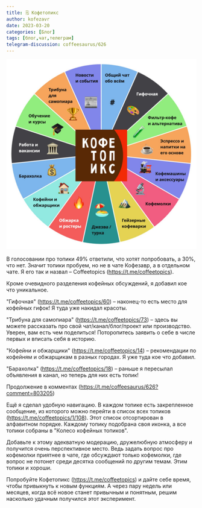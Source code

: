 ```yaml
---
title: 🗒 Кофетопикс
author: kofezavr
date: 2023-03-20
categories: [Блог]
tags: [блог,чат,телеграм]
telegram-discussion: coffeesaurus/626
--- 
```

![Кофетопикс](/assets/img/posts/23/03/coffeetopics.jpg)

В голосовании про топики 49% ответили, что хотят попробовать, а 30%, что нет. Значит топики пробуем, но не в чате Кофезавр, а в отдельном чате. Я его так и назвал – Coffeetopics (https://t.me/coffeetopics).

Кроме очевидного разделения кофейных обсуждений, я добавил кое что уникальное.

"Гифочная" (https://t.me/coffeetopics/60) – наконец-то есть место для кофейных гифок! Я туда уже накидал красоты.

"Трибуна для самопиара" (https://t.me/coffeetopics/73) – здесь вы можете рассказать про свой чат/канал/блог/проект или производство. Уверен, вам есть чем поделиться! Поторопитесь заявить о себе в числе первых и вписать себя в историю.

"Кофейни и обжарщики" (https://t.me/coffeetopics/14) – рекомендации по кофейням и обжарщикам в разных городах. Я уже туда кое что добавил.

"Барахолка" (https://t.me/coffeetopics/18) – раньше я пересылал объявления в канал, но теперь для них есть топик!

Продолжение в комментах (https://t.me/coffeesaurus/626?comment=803205)

Ещё я сделал удобную навигацию. В каждом топике есть закрепленное сообщение, из которого можно перейти в список всех топиков (https://t.me/coffeetopics/1/108). Этот список отсортирован в алфавитном порядке. Каждому топику подобрана своя иконка, а все топики собраны в "Колесо кофейных топиков".

Добавьте к этому адекватную модерацию, дружелюбную атмосферу и получится очень перспективное место. Ведь задать вопрос про кофемолки приятнее в чате, где обсуждают только кофемолки, где вопрос не потонет среди десятка сообщений по другим темам. Этим топики и хороши.

Попробуйте Кофетопикс (https://t.me/coffeetopics) и дайте себе время, чтобы привыкнуть к новым функциям. А через пару недель или месяцев, когда всё новое станет привычным и понятным, решим насколько удачным получился этот эксперимент.